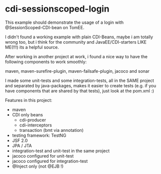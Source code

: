 cdi-sessionscoped-login
=======================

This example should demonstrate the usage of a login with @SessionScoped-CDI-bean on TomEE.

I didn't found a working example with plain CDI-Beans, maybe i am totally wrong too,
but i think for the community and JavaEE/CDI-starters LIKE ME(!!!) its a helpful source.

After working in another project at work, i found a nice way to have the following
components to work smoothly:

maven, maven-surefire-plugin, maven-failsafe-plugin, jacoco and sonar

I made some unit-tests and some integration-tests, all in the SAME project and separated
by java-packages, makes it easier to create tests (e.g. if you have components that are
shared by that tests), just look at the pom.xml :)

Features in this project:
* maven
* CDI only beans
  * cdi-producer
  * cdi-interceptors
  * transaction (bmt via annotation)
* testing framework: TestNG
* JSF 2.0
* JPA / JTA
* integration-test and unit-test in the same project
* jacoco configured for unit-test
* jacoco configured for integration-test
* @Inject only (not @EJB !)
